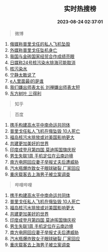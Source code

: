 <div align="center"><h2>实时热搜榜</h2><h4>2023-08-24 02:37:01</h4></div>

> 微博  

1. [俄媒称普里戈任的私人飞机坠毁](https://s.weibo.com/weibo?q=%23%E4%BF%84%E5%AA%92%E7%A7%B0%E6%99%AE%E9%87%8C%E6%88%88%E4%BB%BB%E7%9A%84%E7%A7%81%E4%BA%BA%E9%A3%9E%E6%9C%BA%E5%9D%A0%E6%AF%81%23&t=31&band_rank=1&Refer=top)<br />
2. [外媒称普里戈任坠机身亡](https://s.weibo.com/weibo?q=%23%E5%A4%96%E5%AA%92%E7%A7%B0%E6%99%AE%E9%87%8C%E6%88%88%E4%BB%BB%E5%9D%A0%E6%9C%BA%E8%BA%AB%E4%BA%A1%23&t=31&band_rank=2&Refer=top)<br />
3. [我国与金砖国家经贸合作成绩亮眼](https://s.weibo.com/weibo?q=%23%E6%88%91%E5%9B%BD%E4%B8%8E%E9%87%91%E7%A0%96%E5%9B%BD%E5%AE%B6%E7%BB%8F%E8%B4%B8%E5%90%88%E4%BD%9C%E6%88%90%E7%BB%A9%E4%BA%AE%E7%9C%BC%23&t=31&band_rank=3&Refer=top)<br />
4. [日媒称24号核污染水排海可能取消](https://s.weibo.com/weibo?q=%23%E6%97%A5%E5%AA%92%E7%A7%B024%E5%8F%B7%E6%A0%B8%E6%B1%A1%E6%9F%93%E6%B0%B4%E6%8E%92%E6%B5%B7%E5%8F%AF%E8%83%BD%E5%8F%96%E6%B6%88%23&t=31&band_rank=4&Refer=top)<br />
5. [核污染水](https://s.weibo.com/weibo?q=%E6%A0%B8%E6%B1%A1%E6%9F%93%E6%B0%B4&t=31&band_rank=5&Refer=top)<br />
6. [宁静太敢说了](https://s.weibo.com/weibo?q=%E5%AE%81%E9%9D%99%E5%A4%AA%E6%95%A2%E8%AF%B4%E4%BA%86&t=31&band_rank=6&Refer=top)<br />
7. [e人里面最i的是谁](https://s.weibo.com/weibo?q=%23e%E4%BA%BA%E9%87%8C%E9%9D%A2%E6%9C%80i%E7%9A%84%E6%98%AF%E8%B0%81%23&t=31&band_rank=7&Refer=top)<br />
8. [我们嫌出师表太长 刘禅嫌出师表太短](https://s.weibo.com/weibo?q=%E6%88%91%E4%BB%AC%E5%AB%8C%E5%87%BA%E5%B8%88%E8%A1%A8%E5%A4%AA%E9%95%BF%20%E5%88%98%E7%A6%85%E5%AB%8C%E5%87%BA%E5%B8%88%E8%A1%A8%E5%A4%AA%E7%9F%AD&t=31&band_rank=8&Refer=top)<br />
9. [东方树叶 三得利](https://s.weibo.com/weibo?q=%E4%B8%9C%E6%96%B9%E6%A0%91%E5%8F%B6%20%E4%B8%89%E5%BE%97%E5%88%A9&t=31&band_rank=9&Refer=top)<br />

> 知乎  


> 百度  

1. [携手构建高水平中南命运共同体](https://www.baidu.com/s?wd=%E6%90%BA%E6%89%8B%E6%9E%84%E5%BB%BA%E9%AB%98%E6%B0%B4%E5%B9%B3%E4%B8%AD%E5%8D%97%E5%91%BD%E8%BF%90%E5%85%B1%E5%90%8C%E4%BD%93&sa=fyb_news&rsv_dl=fyb_news)<br />
2. [普里戈任私人飞机在俄坠毁 10人死亡](https://www.baidu.com/s?wd=%E6%99%AE%E9%87%8C%E6%88%88%E4%BB%BB%E7%A7%81%E4%BA%BA%E9%A3%9E%E6%9C%BA%E5%9C%A8%E4%BF%84%E5%9D%A0%E6%AF%81+10%E4%BA%BA%E6%AD%BB%E4%BA%A1&sa=fyb_news&rsv_dl=fyb_news)<br />
3. [福岛核污水排放或对美国影响更大](https://www.baidu.com/s?wd=%E7%A6%8F%E5%B2%9B%E6%A0%B8%E6%B1%A1%E6%B0%B4%E6%8E%92%E6%94%BE%E6%88%96%E5%AF%B9%E7%BE%8E%E5%9B%BD%E5%BD%B1%E5%93%8D%E6%9B%B4%E5%A4%A7&sa=fyb_news&rsv_dl=fyb_news)<br />
4. [共建更加美好的世界](https://www.baidu.com/s?wd=%E5%85%B1%E5%BB%BA%E6%9B%B4%E5%8A%A0%E7%BE%8E%E5%A5%BD%E7%9A%84%E4%B8%96%E7%95%8C&sa=fyb_news&rsv_dl=fyb_news)<br />
5. [印度成登月第四国 莫迪挥国旗庆祝](https://www.baidu.com/s?wd=%E5%8D%B0%E5%BA%A6%E6%88%90%E7%99%BB%E6%9C%88%E7%AC%AC%E5%9B%9B%E5%9B%BD+%E8%8E%AB%E8%BF%AA%E6%8C%A5%E5%9B%BD%E6%97%97%E5%BA%86%E7%A5%9D&sa=fyb_news&rsv_dl=fyb_news)<br />
6. [男生失联1周 手机定位在云南边境](https://www.baidu.com/s?wd=%E7%94%B7%E7%94%9F%E5%A4%B1%E8%81%941%E5%91%A8+%E6%89%8B%E6%9C%BA%E5%AE%9A%E4%BD%8D%E5%9C%A8%E4%BA%91%E5%8D%97%E8%BE%B9%E5%A2%83&sa=fyb_news&rsv_dl=fyb_news)<br />
7. [南方电网回应妻子举报丈夫后遭威胁](https://www.baidu.com/s?wd=%E5%8D%97%E6%96%B9%E7%94%B5%E7%BD%91%E5%9B%9E%E5%BA%94%E5%A6%BB%E5%AD%90%E4%B8%BE%E6%8A%A5%E4%B8%88%E5%A4%AB%E5%90%8E%E9%81%AD%E5%A8%81%E8%83%81&sa=fyb_news&rsv_dl=fyb_news)<br />
8. [汽水瓶爆炸致女子眼球破裂 厂家回应](https://www.baidu.com/s?wd=%E6%B1%BD%E6%B0%B4%E7%93%B6%E7%88%86%E7%82%B8%E8%87%B4%E5%A5%B3%E5%AD%90%E7%9C%BC%E7%90%83%E7%A0%B4%E8%A3%82+%E5%8E%82%E5%AE%B6%E5%9B%9E%E5%BA%94&sa=fyb_news&rsv_dl=fyb_news)<br />
9. [重庆载客去上海男子被立案调查](https://www.baidu.com/s?wd=%E9%87%8D%E5%BA%86%E8%BD%BD%E5%AE%A2%E5%8E%BB%E4%B8%8A%E6%B5%B7%E7%94%B7%E5%AD%90%E8%A2%AB%E7%AB%8B%E6%A1%88%E8%B0%83%E6%9F%A5&sa=fyb_news&rsv_dl=fyb_news)<br />

> 哔哩哔哩  

1. [携手构建高水平中南命运共同体](https://www.baidu.com/s?wd=%E6%90%BA%E6%89%8B%E6%9E%84%E5%BB%BA%E9%AB%98%E6%B0%B4%E5%B9%B3%E4%B8%AD%E5%8D%97%E5%91%BD%E8%BF%90%E5%85%B1%E5%90%8C%E4%BD%93&sa=fyb_news&rsv_dl=fyb_news)<br />
2. [普里戈任私人飞机在俄坠毁 10人死亡](https://www.baidu.com/s?wd=%E6%99%AE%E9%87%8C%E6%88%88%E4%BB%BB%E7%A7%81%E4%BA%BA%E9%A3%9E%E6%9C%BA%E5%9C%A8%E4%BF%84%E5%9D%A0%E6%AF%81+10%E4%BA%BA%E6%AD%BB%E4%BA%A1&sa=fyb_news&rsv_dl=fyb_news)<br />
3. [福岛核污水排放或对美国影响更大](https://www.baidu.com/s?wd=%E7%A6%8F%E5%B2%9B%E6%A0%B8%E6%B1%A1%E6%B0%B4%E6%8E%92%E6%94%BE%E6%88%96%E5%AF%B9%E7%BE%8E%E5%9B%BD%E5%BD%B1%E5%93%8D%E6%9B%B4%E5%A4%A7&sa=fyb_news&rsv_dl=fyb_news)<br />
4. [共建更加美好的世界](https://www.baidu.com/s?wd=%E5%85%B1%E5%BB%BA%E6%9B%B4%E5%8A%A0%E7%BE%8E%E5%A5%BD%E7%9A%84%E4%B8%96%E7%95%8C&sa=fyb_news&rsv_dl=fyb_news)<br />
5. [印度成登月第四国 莫迪挥国旗庆祝](https://www.baidu.com/s?wd=%E5%8D%B0%E5%BA%A6%E6%88%90%E7%99%BB%E6%9C%88%E7%AC%AC%E5%9B%9B%E5%9B%BD+%E8%8E%AB%E8%BF%AA%E6%8C%A5%E5%9B%BD%E6%97%97%E5%BA%86%E7%A5%9D&sa=fyb_news&rsv_dl=fyb_news)<br />
6. [男生失联1周 手机定位在云南边境](https://www.baidu.com/s?wd=%E7%94%B7%E7%94%9F%E5%A4%B1%E8%81%941%E5%91%A8+%E6%89%8B%E6%9C%BA%E5%AE%9A%E4%BD%8D%E5%9C%A8%E4%BA%91%E5%8D%97%E8%BE%B9%E5%A2%83&sa=fyb_news&rsv_dl=fyb_news)<br />
7. [南方电网回应妻子举报丈夫后遭威胁](https://www.baidu.com/s?wd=%E5%8D%97%E6%96%B9%E7%94%B5%E7%BD%91%E5%9B%9E%E5%BA%94%E5%A6%BB%E5%AD%90%E4%B8%BE%E6%8A%A5%E4%B8%88%E5%A4%AB%E5%90%8E%E9%81%AD%E5%A8%81%E8%83%81&sa=fyb_news&rsv_dl=fyb_news)<br />
8. [汽水瓶爆炸致女子眼球破裂 厂家回应](https://www.baidu.com/s?wd=%E6%B1%BD%E6%B0%B4%E7%93%B6%E7%88%86%E7%82%B8%E8%87%B4%E5%A5%B3%E5%AD%90%E7%9C%BC%E7%90%83%E7%A0%B4%E8%A3%82+%E5%8E%82%E5%AE%B6%E5%9B%9E%E5%BA%94&sa=fyb_news&rsv_dl=fyb_news)<br />
9. [重庆载客去上海男子被立案调查](https://www.baidu.com/s?wd=%E9%87%8D%E5%BA%86%E8%BD%BD%E5%AE%A2%E5%8E%BB%E4%B8%8A%E6%B5%B7%E7%94%B7%E5%AD%90%E8%A2%AB%E7%AB%8B%E6%A1%88%E8%B0%83%E6%9F%A5&sa=fyb_news&rsv_dl=fyb_news)<br />
